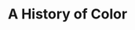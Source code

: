 ---
layout: event
title: A History of Color
event: Ignite London 2
location: London, England
eventurl: http://ignitelondon.net/
slidesurl: http://www.slideshare.net/tylertate/a-history-of-colour
---